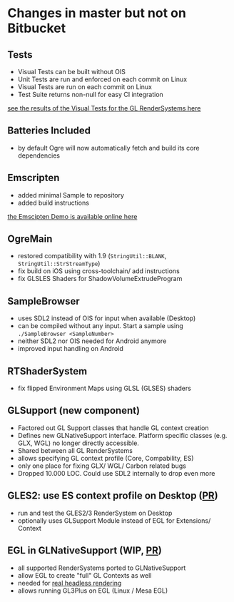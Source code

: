 # Changes in master but not on Bitbucket

## Tests
* Visual Tests can be built without OIS
* Unit Tests are run and enforced on each commit on Linux
* Visual Tests are run on each commit on Linux
* Test Suite returns non-null for easy CI integration

[see the results of the Visual Tests for the GL RenderSystems here](https://ogrecave.github.io/ogre/gl_status/)

## Batteries Included
* by default Ogre will now automatically fetch and build its core dependencies

## Emscripten
* added minimal Sample to repository
* added build instructions

[the Emscipten Demo is available online here](https://ogrecave.github.io/ogre/emscripten/)

## OgreMain
* restored compatibility with 1.9 (`StringUtil::BLANK`, `StringUtil::StrStreamType`)
* fix build on iOS using cross-toolchain/ add instructions
* fix GLSLES Shaders for ShadowVolumeExtrudeProgram

## SampleBrowser
* uses SDL2 instead of OIS for input when available (Desktop)
* can be compiled without any input. Start a sample using `./SampleBrowser <SampleNumber>`
* neither SDL2 nor OIS needed for Android anymore
* improved input handling on Android

## RTShaderSystem
* fix flipped Environment Maps using GLSL (GLSES) shaders

## GLSupport (new component)
* Factored out GL Support classes that handle GL context creation
* Defines new GLNativeSupport interface. Platform specific classes (e.g. GLX, WGL) no longer directly accessible.
* Shared between all GL RenderSystems
* allows specifying GL context profile (Core, Compability, ES)
* only one place for fixing GLX/ WGL/ Carbon related bugs
* Dropped 10.000 LOC. Could use SDL2 internally to drop even more

## GLES2: use ES context profile on Desktop ([PR](https://github.com/OGRECave/ogre/pull/183))
* run and test the GLES2/3 RenderSystem on Desktop
* optionally uses GLSupport Module instead of EGL for Extensions/ Context

## EGL in GLNativeSupport (WIP, [PR](https://github.com/OGRECave/ogre/pull/185))
* all supported RenderSystems ported to GLNativeSupport 
* allow EGL to create "full" GL Contexts as well
* needed for [real headless rendering](http://devblogs.nvidia.com/parallelforall/egl-eye-opengl-visualization-without-x-server/)
* allows running GL3Plus on EGL (Linux / Mesa EGL)
